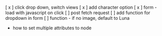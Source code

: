 [ x ] click drop down, switch views
[ x ] add character option
[ x ] form - load with javascript on click
[   ] post fetch request
[   ] add function for dropdown in form
[   ] function - if no image, default to Luna

- how to set multiple attributes to node
